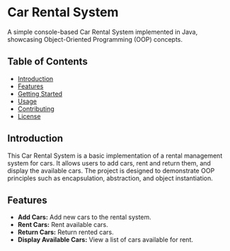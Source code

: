 # Car Rental System

A simple console-based Car Rental System implemented in Java, showcasing Object-Oriented Programming (OOP) concepts.

## Table of Contents

- [Introduction](#introduction)
- [Features](#features)
- [Getting Started](#getting-started)
- [Usage](#usage)
- [Contributing](#contributing)
- [License](#license)

## Introduction

This Car Rental System is a basic implementation of a rental management system for cars. It allows users to add cars, rent and return them, and display the available cars. The project is designed to demonstrate OOP principles such as encapsulation, abstraction, and object instantiation.

## Features

- **Add Cars:** Add new cars to the rental system.
- **Rent Cars:** Rent available cars.
- **Return Cars:** Return rented cars.
- **Display Available Cars:** View a list of cars available for rent.
